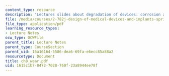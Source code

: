```yaml
---
content_type: resource
description: 'Lectures slides about degradation of devices: corrosion and wear.'
file: /media/courses/2-782j-design-of-medical-devices-and-implants-spring-2006/1615c1b784727028760f23a8944ee78f_ch8_wear.pdf
file_type: application/pdf
learning_resource_types:
- Lecture Notes
ocw_type: OCWFile
parent_title: Lecture Notes
parent_type: CourseSection
parent_uid: 16a16164-5586-dea6-69fa-e6ecc85a88a2
resourcetype: Document
title: ch8_wear.pdf
uid: 1615c1b7-8472-7028-760f-23a8944ee78f
---
```

